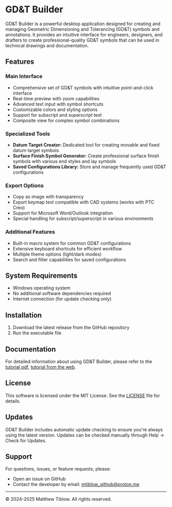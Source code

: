 # GD&T Builder

GD&T Builder is a powerful desktop application designed for creating and managing Geometric Dimensioning and Tolerancing (GD&T) symbols and annotations. It provides an intuitive interface for engineers, designers, and drafters to create professional-quality GD&T symbols that can be used in technical drawings and documentation.

## Features

### Main Interface

- Comprehensive set of GD&T symbols with intuitive point-and-click interface
- Real-time preview with zoom capabilities
- Advanced text input with symbol shortcuts
- Customizable colors and styling options
- Support for subscript and superscript text
- Composite view for complex symbol combinations

### Specialized Tools

- **Datum Target Creator:** Dedicated tool for creating movable and fixed datum target symbols
- **Surface Finish Symbol Generator:** Create professional surface finish symbols with various end styles and lay symbols
- **Saved Configurations Library:** Store and manage frequently used GD&T configurations

### Export Options

- Copy as image with transparency
- Export keymap text compatible with CAD systems (works with PTC Creo)
- Support for Microsoft Word/Outlook integration
- Special handling for subscript/superscript in various environments

### Additional Features

- Built-in macro system for common GD&T configurations
- Extensive keyboard shortcuts for efficient workflow
- Multiple theme options (light/dark modes)
- Search and filter capabilities for saved configurations

## System Requirements

- Windows operating system
- No additional software dependencies required
- Internet connection (for update checking only)

## Installation

1. Download the latest release from the GitHub repository
2. Run the executable file

## Documentation

For detailed information about using GD&T Builder, please refer to the [tutorial pdf](./Tutorial.pdf), [tutorial from the web](./Tutorial.html).

## License

This software is licensed under the MIT License. See the [LICENSE](./LICENSE) file for details.

## Updates

GD&T Builder includes automatic update checking to ensure you're always using the latest version. Updates can be checked manually through Help → Check for Updates.

## Support

For questions, issues, or feature requests, please:
- Open an issue on GitHub
- Contact the developer by email: mtiblow_github@proton.me

---
© 2024-2025 Matthew Tiblow. All rights reserved.
